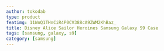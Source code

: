 ```yaml
---
author: tokodab
type: product
featimg: 11WnQ1THnCiR4P0CV388cA9ZWM2KhBaz_
title: Disney Alice Sailor Heroines Samsung Galaxy S9 Case
tags: [samsung, galaxy, s9]
category: [samsung]
---
```

